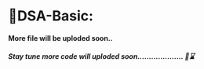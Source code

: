 # 🎯DSA-Basic:

#### More file will be uploded soon..
##### Stay tune more code will uploded soon.................... 🤞⌛
